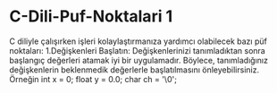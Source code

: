# C-Dili-Puf-Noktalari 1
C diliyle çalışırken işleri kolaylaştırmanıza yardımcı olabilecek bazı püf noktaları: 
1.Değişkenleri Başlatın: Değişkenlerinizi tanımladıktan sonra başlangıç değerleri atamak iyi bir uygulamadır. Böylece, tanımladığınız değişkenlerin beklenmedik değerlerle başlatılmasını önleyebilirsiniz.
Örneğin   int x = 0; float y = 0.0; char ch = '\0'; 
